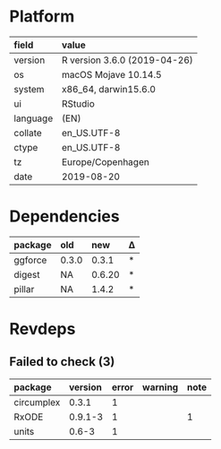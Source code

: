 # Platform

|field    |value                        |
|:--------|:----------------------------|
|version  |R version 3.6.0 (2019-04-26) |
|os       |macOS Mojave 10.14.5         |
|system   |x86_64, darwin15.6.0         |
|ui       |RStudio                      |
|language |(EN)                         |
|collate  |en_US.UTF-8                  |
|ctype    |en_US.UTF-8                  |
|tz       |Europe/Copenhagen            |
|date     |2019-08-20                   |

# Dependencies

|package |old   |new    |Δ  |
|:-------|:-----|:------|:--|
|ggforce |0.3.0 |0.3.1  |*  |
|digest  |NA    |0.6.20 |*  |
|pillar  |NA    |1.4.2  |*  |

# Revdeps

## Failed to check (3)

|package    |version |error |warning |note |
|:----------|:-------|:-----|:-------|:----|
|circumplex |0.3.1   |1     |        |     |
|RxODE      |0.9.1-3 |1     |        |1    |
|units      |0.6-3   |1     |        |     |


